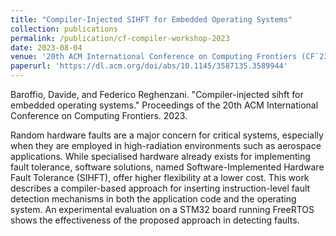 ```yaml
---
title: "Compiler-Injected SIHFT for Embedded Operating Systems"
collection: publications
permalink: /publication/cf-compiler-workshop-2023
date: 2023-08-04
venue: '20th ACM International Conference on Computing Frontiers (CF`23)'
paperurl: 'https://dl.acm.org/doi/abs/10.1145/3587135.3589944'
---
```


Baroffio, Davide, and Federico Reghenzani. "Compiler-injected sihft for embedded operating systems." Proceedings of the 20th ACM International Conference on Computing Frontiers. 2023.

Random hardware faults are a major concern for critical systems, especially when they are employed in high-radiation environments such as aerospace applications. While specialised hardware already exists for implementing fault tolerance, software solutions, named Software-Implemented Hardware Fault Tolerance (SIHFT), offer higher flexibility at a lower cost. This work describes a compiler-based approach for inserting instruction-level fault detection mechanisms in both the application code and the operating system. An experimental evaluation on a STM32 board running FreeRTOS shows the effectiveness of the proposed approach in detecting faults.